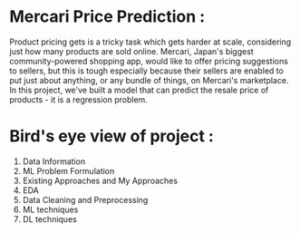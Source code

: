 # Mercari Price Prediction :

Product pricing gets is a tricky task which gets harder at scale, considering just how many products are sold online. Mercari, Japan's biggest community-powered shopping app, would like to offer pricing suggestions to sellers, but this is tough especially because their sellers are enabled to put just about anything, or any bundle of things, on Mercari's marketplace. 
In this project, we've built a model that can predict the resale price of products - it is a regression problem.

# Bird's eye view of project :

1. Data Information
2. ML Problem Formulation
3. Existing Approaches and My Approaches
4. EDA
5. Data Cleaning and Preprocessing
6. ML techniques
7. DL techniques


